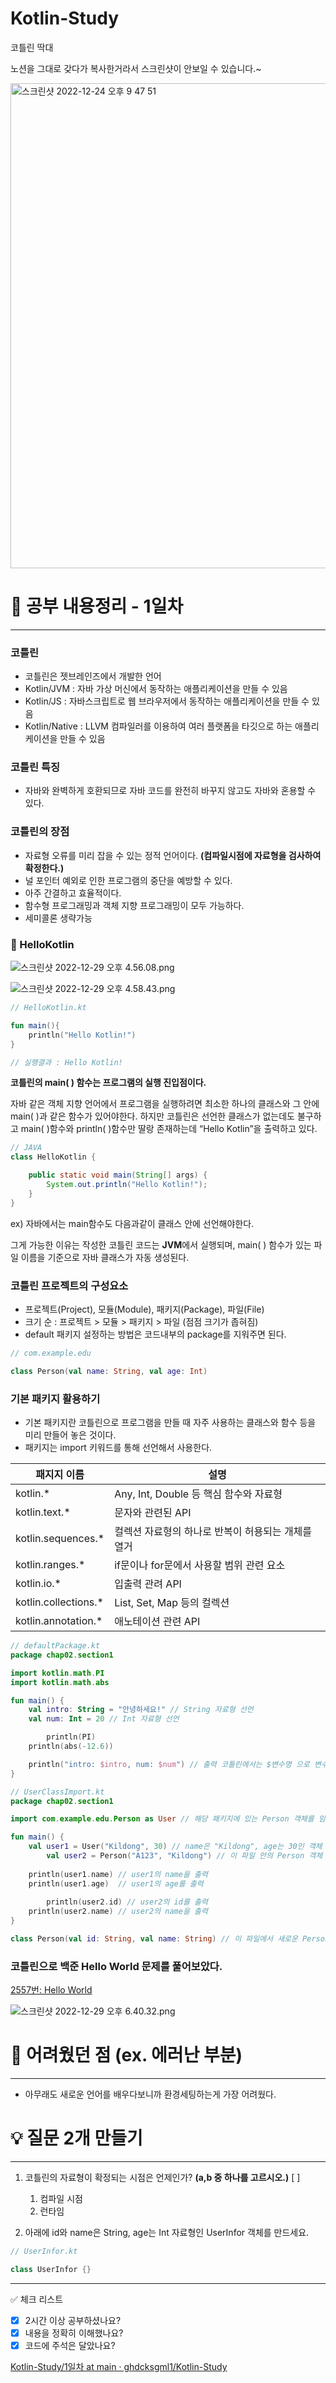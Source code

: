 # Kotlin-Study

코틀린 딱대

노션을 그대로 갖다가 복사한거라서 스크린샷이 안보일 수 있습니다.~

<img width="776" alt="스크린샷 2022-12-24 오후 9 47 51" src="https://user-images.githubusercontent.com/79779676/209934309-8d791a42-5ddf-4849-be61-6bbd90e822c6.png">

# 📘 공부 내용정리 - 1일차

---

### 코틀린

- 코틀린은 젯브레인즈에서 개발한 언어
- Kotlin/JVM : 자바 가상 머신에서 동작하는 애플리케이션을 만들 수 있음
- Kotlin/JS : 자바스크립트로 웹 브라우저에서 동작하는 애플리케이션을 만들 수 있음
- Kotlin/Native : LLVM 컴파일러를 이용하여 여러 플랫폼을 타깃으로 하는 애플리케이션을 만들 수 있음

### 코틀린 특징

- 자바와 완벽하게 호환되므로 자바 코드를 완전히 바꾸지 않고도 자바와 혼용할 수 있다.

### 코틀린의 장점

- 자료형 오류를 미리 잡을 수 있는 정적 언어이다. **(컴파일시점에 자료형을 검사하여 확정한다.)**
- 널 포인터 예외로 인한 프로그램의 중단을 예방할 수 있다.
- 아주 간결하고 효율적이다.
- 함수형 프로그래밍과 객체 지향 프로그래밍이 모두 가능하다.
- 세미콜론 생략가능

### 🙌 HelloKotlin

![스크린샷 2022-12-29 오후 4.56.08.png](https://s3-us-west-2.amazonaws.com/secure.notion-static.com/db9c5ce4-b9ba-44e7-8d93-ce7ace9fab73/%E1%84%89%E1%85%B3%E1%84%8F%E1%85%B3%E1%84%85%E1%85%B5%E1%86%AB%E1%84%89%E1%85%A3%E1%86%BA_2022-12-29_%E1%84%8B%E1%85%A9%E1%84%92%E1%85%AE_4.56.08.png)

![스크린샷 2022-12-29 오후 4.58.43.png](https://s3-us-west-2.amazonaws.com/secure.notion-static.com/ddfaaa2a-76c7-46a5-b441-6e5c370bbe08/%E1%84%89%E1%85%B3%E1%84%8F%E1%85%B3%E1%84%85%E1%85%B5%E1%86%AB%E1%84%89%E1%85%A3%E1%86%BA_2022-12-29_%E1%84%8B%E1%85%A9%E1%84%92%E1%85%AE_4.58.43.png)

```kotlin
// HelloKotlin.kt

fun main(){
	println("Hello Kotlin!")
}

// 실행결과 : Hello Kotlin!
```

**코틀린의 main( ) 함수는 프로그램의 실행 진입점이다.**

자바 같은 객체 지향 언어에서 프로그램을 실행하려면 최소한 하나의 클래스와 그 안에 main( )과 같은 함수가 있어야한다. 하지만 코틀린은 선언한 클래스가 없는데도 불구하고 main( )함수와 println( )함수만 딸랑 존재하는데 “Hello Kotlin”을 출력하고 있다.

```java
// JAVA
class HelloKotlin {

	public static void main(String[] args) {
		System.out.println("Hello Kotlin!");
	}
}
```

ex) 자바에서는 main함수도 다음과같이 클래스 안에 선언해야한다.

그게 가능한 이유는 작성한 코틀린 코드는 **JVM**에서 실행되며, main( ) 함수가 있는 파일 이름을 기준으로 자바 클래스가 자동 생성된다.

### 코틀린 프로젝트의 구성요소

- 프로젝트(Project), 모듈(Module), 패키지(Package), 파일(File)
- 크기 순 : 프로젝트 > 모듈 > 패키지 > 파일 (점점 크기가 좁혀짐)
- default 패키지 설정하는 방법은 코드내부의 package를 지워주면 된다.

```kotlin
// com.example.edu

class Person(val name: String, val age: Int)
```

### 기본 패키지 활용하기

- 기본 패키지란 코틀린으로 프로그램을 만들 때 자주 사용하는 클래스와 함수 등을 미리 만들어 놓은 것이다.
- 패키지는 import 키워드를 통해 선언해서 사용한다.

| 패지지 이름 | 설명 |
| --- | --- |
| kotlin.* | Any, Int, Double 등 핵심 함수와 자료형 |
| kotlin.text.* | 문자와 관련된 API |
| kotlin.sequences.* | 컬렉션 자료형의 하나로 반복이 허용되는 개체를 열거 |
| kotlin.ranges.* | if문이나 for문에서 사용할 범위 관련 요소 |
| kotlin.io.* | 입출력 관려 API |
| kotlin.collections.* | List, Set, Map 등의 컬렉션 |
| kotlin.annotation.* | 애노테이션 관련 API |

```kotlin
// defaultPackage.kt
package chap02.section1

import kotlin.math.PI
import kotlin.math.abs

fun main() {
    val intro: String = "안녕하세요!" // String 자료형 선언
    val num: Int = 20 // Int 자료형 선언

		println(PI)
    println(abs(-12.6))

    println("intro: $intro, num: $num") // 출력 코틀린에서는 $변수명 으로 변수를 출력할 수 있다.
}
```

```kotlin
// UserClassImport.kt
package chap02.section1

import com.example.edu.Person as User // 해당 패키지에 있는 Person 객체를 임포트해온다. 하지만, 이 클래스에서는 User로 이름을 정의한다.

fun main() {
    val user1 = User("Kildong", 30) // name은 "Kildong", age는 30인 객체 생성
		val user2 = Person("A123", "Kildong") // 이 파일 안의 Person 객체 생성
    
    println(user1.name) // user1의 name을 출력
    println(user1.age)  // user1의 age를 출력
		
		println(user2.id) // user2의 id를 출력
    println(user2.name) // user2의 name을 출력
}

class Person(val id: String, val name: String) // 이 파일에서 새로운 Person 객체를 정의한다.
```

### 코틀린으로 백준 Hello World 문제를 풀어보았다.

[2557번: Hello World](https://www.acmicpc.net/problem/2557)

![스크린샷 2022-12-29 오후 6.40.32.png](https://s3-us-west-2.amazonaws.com/secure.notion-static.com/2ea849d3-040f-43e6-a1d8-c2c7e38146eb/%E1%84%89%E1%85%B3%E1%84%8F%E1%85%B3%E1%84%85%E1%85%B5%E1%86%AB%E1%84%89%E1%85%A3%E1%86%BA_2022-12-29_%E1%84%8B%E1%85%A9%E1%84%92%E1%85%AE_6.40.32.png)

# 🥲 어려웠던 점 (ex. 에러난 부분)

---

- 아무래도 새로운 언어를 배우다보니까 환경세팅하는게 가장 어려웠다.

# 💡 질문 2개 만들기

---

1. 코틀린의 자료형이 확정되는 시점은 언제인가? **(a,b 중 하나를 고르시오.)**   [       ]
    1. 컴파일 시점
    2. 런타임

1. 아래에 id와 name은 String, age는 Int 자료형인 UserInfor 객체를 만드세요.

```kotlin
// UserInfor.kt

class UserInfor {}
```

---

<aside>
✅ 체크 리스트

- [x]  2시간 이상 공부하셨나요?
- [x]  내용을 정확히 이해했나요?
- [x]  코드에 주석은 달았나요?
</aside>

[Kotlin-Study/1일차 at main · ghdcksgml1/Kotlin-Study](https://github.com/ghdcksgml1/Kotlin-Study/tree/main/1%EC%9D%BC%EC%B0%A8)

<br><br><br><br>

# 📘 공부 내용정리 - 2일차

---

### val과 var의 차이점

- val : 최초로 지정한 변수의 값으로 초기화하고 더 이상 바꿀 수 없는 읽기 전용 변수가 된다. **(java의 final)**
- var : 최초로 지정한 변수의 초깃값이 있더라고 값을 바꿀 수 있다.

**(책에서는 val로 변수를 선언해 놓고, 변경해야 할 때 var로 바꾸는 방법을 권장하고 있음)**

![스크린샷 2022-12-30 오후 1.35.02.png](https://s3-us-west-2.amazonaws.com/secure.notion-static.com/07309e86-da18-4bbd-8d95-ca369732c613/%E1%84%89%E1%85%B3%E1%84%8F%E1%85%B3%E1%84%85%E1%85%B5%E1%86%AB%E1%84%89%E1%85%A3%E1%86%BA_2022-12-30_%E1%84%8B%E1%85%A9%E1%84%92%E1%85%AE_1.35.02.png)

```kotlin
val username = "Kildong" // 코틀린이 자료형을 추론하여 username의 자료형을 String으로 결정한다.
var username // (Error!) 자료형을 지정하지 않은 변수는 사용할 수 없다.
```

**정리 : 값을 할당하지 않으면서 변수를 선언할 수는 없다.**

```kotlin
// ValVar.kt
package chap02.section2

fun main( ) {
    val number = 10 // number 변수는 Int형으로 추론
    var language = "Korean" // language 변수는 String으로 추론
    val secondNumber: Int = 20 // secondNumber 변수는 자료형을 Int형으로 명시적으로 지정
    language = "English" // var 키워드로 선언한 변수는 값을 다시 할당할 수 있음

    println("number: $number") // number 출력
    println("language: $language") // language 출력 (기존 Korean에서 English로 바뀌었다.)
    println("secondNumber: $secondNumber") // secondNumber 출력
}
```

### 변수명을 지을 때 주의사항

- 변수 이름은 123abc와 같이 숫자로 시작하면 안 된다.
- 변수 이름에는 while, if와 같이 코틀린에서 사용되는 키워드를 쓸 수 없다.
- 변수 이름은 의미 있는 단어를 사용하여 만드는 것이 좋다.
- 여러 단어를 사용하여 변수 이름을 지을 때 카멜 표기법을 사용하는 것이 좋다. (ex. userName, userInfor)

### 자료형 (참조형과 기본형)

- 기본형 : int, double, long, float **(JAVA 기준)**
- 참조형 : String, Integer, Double, Date **(JAVA 기준)**

코틀린은 참조형만 사용한다. **(기존에 성능 최적화를 위해 참조형을 기본형으로 바꾸는 불필요한 작업을 없애줌.)**

참조형만 사용하는 것 같지만, 컴파일 과정을 거치면 참조형이 기본형으로 바뀐다. (자동으로 최적화 수행)

## 코틀린의 자료형

### 정수 자료형

| 자료형 | 크기 | 값의 범위 |
| --- | --- | --- |
| Long | 8바이트(64비트) | -2^63 ~ 2^63-1 |
| Int | 4바이트(32비트) | -2^31 ~ 2^31-1 |
| Short | 2바이트(16비트) | -2^15 ~ 2^15-1 |
| Byte | 1바이트(8비트) | -2^7 ~ 2^7-1 |

### 부호가 없는 정수 자료형 (unsigned)

| 자료형 | 크기 | 값의 범위 |
| --- | --- | --- |
| ULong | 8바이트(64비트) | 2^64-1 |
| UInt | 4바이트(32비트) | 2^32-1 |
| UShort | 2바이트(16비트) | 2^16-1 |
| UByte | 1바이트(8비트) | 2^8-1 |

💡 **꿀팁 : 언더스코어로 자릿값을 구분할 수 있다.**

```kotlin
val number: Int = 1_000_000 // 백만
```

### 실수 자료형

| 자료형 | 크기 | 값의 범위 |
| --- | --- | --- |
| Double | 8바이트(64비트) | 약 4.9E - 324 ~ 1.7E + 308 |
| Float | 4바이트(32비트) | 약 1.4E - 45 ~ 3.4E + 38 |

```kotlin
val exp01 = 3.14 // Double
val exp02 = 3.14F // Float
```

💡 **꿀팁 : 부동 소수점 옮기기**

```kotlin
val exp03 = 3.14E2 // 314
val exp04 = 3.14E-2 // 0.0314
```

```kotlin
// MinMax.kt
package chap02.section2

fun main() {
    println("Byte min: ${Byte.MIN_VALUE}, max: ${Byte.MAX_VALUE}")
    println("Short min: ${Short.MIN_VALUE}, max: ${Short.MAX_VALUE}")
    println("Int min: ${Int.MIN_VALUE}, max: ${Int.MAX_VALUE}")
    println("Long min: ${Long.MIN_VALUE}, max: ${Long.MAX_VALUE}")
    println("Float min: ${Float.MIN_VALUE}, max: ${Float.MAX_VALUE}")
    println("Double min: ${Double.MIN_VALUE}, max: ${Double.MAX_VALUE}")
}

-- 실행결과 --
Byte min: -128, max: 127
Short min: -32768, max: 32767
Int min: -2147483648, max: 2147483647
Long min: -9223372036854775808, max: 9223372036854775807
Float min: 1.4E-45, max: 3.4028235E38
Double min: 4.9E-324, max: 1.7976931348623157E308
```

### 논리 자료형

| 자료형 | 크기 | 값의 범위 |
| --- | --- | --- |
| Boolean | 1비트 | true, false |

```kotlin
val isOpen = true // Boolean형으로 추론
val isUploaded: Boolean // 변수를 선언만 한 경우 자료형을 반드시 명시
```

### 문자 자료형 (음수 존재 x)

| 자료형 | 크기 | 값의 범위 |
| --- | --- | --- |
| Char | 2바이트(16비트) | 0 ~ 2^15 - 1 |

```kotlin
val ch = 'c' // ch는 Char로 추론
val ch2: Char // 변수를 선언만 한 경우 자료형을 반드시 명시
```

```kotlin
val ch = 'A'
println("${ch + 1}") // B

val chNum: Char = 65 // (Error!) 숫자를 사용하여 선언하는 것은 금지
val code: Int = 65
val chFromCode: Char = code.toChar() // code에 해당하는 문자를 할당
println(chFromCode) // A

val ch4: Char = 'ab' // (Error!) 두개 이상의 문자를 담을 수 없다.
```

```kotlin
// StringTest.kt
package chap02.section2

fun main() {
    var str1: String = "Hello"
    var str2: String = "World"
    var str3: String = "Hello"

    println("str1 === str2: ${str1 === str2}")
    println("str1 === str3: ${str1 === str3}")
}

-- 실행결과 --
str1 === str2: false
str1 === str3: true
```

str1과 str3는 같은 문자열을 사용하기 때문에 같은 곳을 참조해서 ‘===’결과 true가 반환됨.

### 형식화된 다중 문자열 출력해 보기

```kotlin
// FormattedString.kt
package chap02.section2

fun main() {
    val num = 10
    val formattedString = """
        var a = 6
        var b = "Kotlin"
        println(a + num)
        """
    println(formattedString)
}

-- 실행결과 --
				var a = 6
        var b = "Kotlin"
        println(a + num)
```

### 자료형에 별명 붙이기

- typealias 라는 키워드를 사용한다.

```kotlin
typealias Username = String // String을 Username이라고 부를게~
val user: Username = "Kildong" // String자료형 선언
```

### null을 허용한 변수 검사하기

- 코틀린은 변수를 사용할 때 반드시 값이 할당되어 있어야 한다는 원칙이 있다.
- 만약 값이 할당되지 않은 변수를 사용하면 코틀린에서 오류가 발생한다.
- null 상태인 변수를 허용하려면 물음표(?) 기호를 사용해 선언해야 한다.

```kotlin
// NullTest.kt
package chap02.section3

fun main() {
    var str1: String = "Hello Kotlin"
    str1 = null // (Error!)
    println("str1: $str1")
}

---------------------------------------

package chap02.section3

fun main() {
    var str1: String? = "Hello Kotlin"
    str1 = null
    println("str1: $str1")
}
```

### 세이프 콜

- 세이프 콜이란 null이 할당되어 있을 가능성이 있는 변수를 검사하여 안전하게 호출할 수 있도록 도와주는 기법을 말한다.
- 호출할 변수 뒤에 ?.를 작성하면 된다.

```kotlin
println("str1: ${str1?.length}") // str1을 세이프 콜로 안전하게 호출
```

### non-null 단정 기호

- non-null은 변수에 할당된 값이 null이 아님을 단정하므로 컴파일러가 null 검사 없이 무시한다.
- 하지만, 실행 중에 NPE을 발생시킨다.

### 세이프 콜과 엘비스 연산자를 활용한 안전하게 null 사용하기

- 엘비스 연산자는 변수가 null인지 아닌지 검사하여 null이 아니라면 왼쪽 식을 그대로 실행하고, null이라면 오른쪽 식을 진행한다. (3항 연산자)

```kotlin
// SafeCallandElvis.kt
package chap02.section3

fun main() {
    var str1: String? = "Hello Kotlin"
    str1 = null

    println("str1: $str1 length: ${str1?.length ?: -1}")
}
```

### 자료형 변환

- 코틀린에서는 자바와는 다르게 자료형이 자동으로 변환되지 않는다. 따라서, 자료형을 바꿔주는 메서드를 활용해야한다.

```kotlin
val a: Int = 1
val b: Double = a // (Error!)
val c: Int = 1.1 // (Error!)
---------------------------

val b: Double = a.toDouble()
```

### 이중 등호(==)와 삼중 등호(===)

- 이중등호(==) : 단순히 값만 비교할 때 이중 등호를 사용한다.
- 삼중등호(===) : 값과 상관없이 참조가 동일하면 true를 반환한다.

```kotlin
package chap02.section3

fun main() {
    val a: Int = 128
    val b = a
    println(a === b) // 자료형이 기본형인 int형이 되어 값이 동일하므로 true

    var c: Int? = a
    val d: Int? = a
    val e: Int? = c
    c = 129
    println(c == d) // 값의 내용만 비교하는 경우 동일하므로 true
    println(c === d) // 값의 내용은 같지만 참조 주소를 비교해 다른 객체(주소 다름)이므로 false
    println(c === e) // 값의 내용도 같고 참조된 객체도 동일(주소 동일)하므로 true
}
```

Int?형으로 선언하게되면 참조형으로 저장된다. **(Int형은 겉으론 참조형이지만 자바 클래스 변환과정에서 기본형으로 변환됨.)**

![스크린샷 2022-12-30 오후 4.21.26.png](https://s3-us-west-2.amazonaws.com/secure.notion-static.com/8993646e-82d3-48c0-a96c-4d012a42a803/%E1%84%89%E1%85%B3%E1%84%8F%E1%85%B3%E1%84%85%E1%85%B5%E1%86%AB%E1%84%89%E1%85%A3%E1%86%BA_2022-12-30_%E1%84%8B%E1%85%A9%E1%84%92%E1%85%AE_4.21.26.png)

### 스마트 캐스트

- 어떤 값이 정수일 수도 있고, 실수일 수도 있을 때 그때마다 자료형을 변환해야하는 번거로움을 해소해주는 객체
- Number를 사용한다.

```kotlin
// NumberTest.kt
package chap02.section3

fun main() {
    var test: Number = 12.2
    println("${test}")

    test = 12
    println("$test")

    test = 120L
    println("$test")

    test += 12.0f
    println("$test")
}
```

### 자료형 검사하기 (자바의 instance of)

- 변수의 자료형을 알아낼 때에는 is 키워드를 사용하면 된다.
- is의 왼쪽 항의 변수가 오른쪽 항의 자료형과 같으면 true를, 아니면 false를 반환한다.

```kotlin
package chap02.section3

fun main() {
    val num = 256

    if(num is Int){ // num이 Int일 때
        println(num)
    } else if(num !is Int) { // num이 Int가 아닐 때
        println("Not a Int")
    }
}
```

### as에 의한 스마트 캐스트

- as는 형 변환이 가능하지 않으면 예외를 발생 시킨다.

```kotlin
val x: String = y as String

// y가 null이 아니면 String으로 형 변환되어 x에 할당된다. y가 null이면 형 변환을 할 수 없으므로
// 예외가 발생한다.

// null 가능성까지 고려하여 예외 발생을 피하려고 하는 경우 아래와 같이 작성 가능
val x: String? = y as? String
```

### 묵시적 변환

- Any형은 자료형이 특별히 정해지지 않은 경우에만 사용한다. **(JAVA의 Object와 비슷하다.)**
- 모든 클래스의 부모클래스이다.

```kotlin
// AnyCasting.kt
package chap02.section3

fun main() {
    var a: Any = 1
    a = 20L
    a = "asdfasf" // 어떠한 형 변환을 하더라도 예외가 발생하지 않는다.
    println("a: $a type: ${a.javaClass}")
}
```

```kotlin
// AnyArgTest.kt
package chap02.section3

fun main() {
    check("hello") // 문자열 인자
    check(5) // Int형 인자
}

fun check(x: Any) { // Any이기 때문에 유연하게 인자를 받을 수 있다.
    if (x is String) {
        println("x is String: $x")
    }
    if (x is Int) {
        println("x is Int: $x")
    }

}
```

### 산술 연산자의 종류

![스크린샷 2022-12-30 오후 4.38.26.png](https://s3-us-west-2.amazonaws.com/secure.notion-static.com/bc81fe89-7ec0-48ef-ba70-3fc0819be17a/%E1%84%89%E1%85%B3%E1%84%8F%E1%85%B3%E1%84%85%E1%85%B5%E1%86%AB%E1%84%89%E1%85%A3%E1%86%BA_2022-12-30_%E1%84%8B%E1%85%A9%E1%84%92%E1%85%AE_4.38.26.png)

### 대입 연산자

![스크린샷 2022-12-30 오후 4.40.57.png](https://s3-us-west-2.amazonaws.com/secure.notion-static.com/74af91da-1b3b-41fa-96fb-24e71d392655/%E1%84%89%E1%85%B3%E1%84%8F%E1%85%B3%E1%84%85%E1%85%B5%E1%86%AB%E1%84%89%E1%85%A3%E1%86%BA_2022-12-30_%E1%84%8B%E1%85%A9%E1%84%92%E1%85%AE_4.40.57.png)

### 증가 감소 연산자

![스크린샷 2022-12-30 오후 4.41.30.png](https://s3-us-west-2.amazonaws.com/secure.notion-static.com/5817352e-098e-4728-86c1-711a88f421c4/%E1%84%89%E1%85%B3%E1%84%8F%E1%85%B3%E1%84%85%E1%85%B5%E1%86%AB%E1%84%89%E1%85%A3%E1%86%BA_2022-12-30_%E1%84%8B%E1%85%A9%E1%84%92%E1%85%AE_4.41.30.png)

### 비교 연산자

![스크린샷 2022-12-30 오후 4.42.07.png](https://s3-us-west-2.amazonaws.com/secure.notion-static.com/c44666cc-0af1-43d8-a589-6073249fb1fa/%E1%84%89%E1%85%B3%E1%84%8F%E1%85%B3%E1%84%85%E1%85%B5%E1%86%AB%E1%84%89%E1%85%A3%E1%86%BA_2022-12-30_%E1%84%8B%E1%85%A9%E1%84%92%E1%85%AE_4.42.07.png)

![스크린샷 2022-12-30 오후 4.42.26.png](https://s3-us-west-2.amazonaws.com/secure.notion-static.com/d5bf07ad-1e46-4194-b8d7-9c76cbacf024/%E1%84%89%E1%85%B3%E1%84%8F%E1%85%B3%E1%84%85%E1%85%B5%E1%86%AB%E1%84%89%E1%85%A3%E1%86%BA_2022-12-30_%E1%84%8B%E1%85%A9%E1%84%92%E1%85%AE_4.42.26.png)

### 논리 연산자

![스크린샷 2022-12-30 오후 4.42.53.png](https://s3-us-west-2.amazonaws.com/secure.notion-static.com/3e3e3407-6d9b-434c-a8bb-77400c6be5a7/%E1%84%89%E1%85%B3%E1%84%8F%E1%85%B3%E1%84%85%E1%85%B5%E1%86%AB%E1%84%89%E1%85%A3%E1%86%BA_2022-12-30_%E1%84%8B%E1%85%A9%E1%84%92%E1%85%AE_4.42.53.png)

### 비트 연산자

![스크린샷 2022-12-30 오후 4.45.40.png](https://s3-us-west-2.amazonaws.com/secure.notion-static.com/8b925abd-773a-4c2e-8c7c-4d688133fc69/%E1%84%89%E1%85%B3%E1%84%8F%E1%85%B3%E1%84%85%E1%85%B5%E1%86%AB%E1%84%89%E1%85%A3%E1%86%BA_2022-12-30_%E1%84%8B%E1%85%A9%E1%84%92%E1%85%AE_4.45.40.png)

```kotlin
// BitsShift.kt
package chap02.section4

fun main() {
    var x = 4
    var y = 0b0000_1010
    var z = 0x0F

    println("x shl 2 -> ${x shl 2}")
    println("x.inv( ) -> ${x.inv()}")

    println("y shr 2 -> ${y/4}, ${y shr 2}")
    println("x shl 4 -> ${x*16}, ${x shl 4}")
    println("z shl 4 -> ${z*16}, ${z shl 4}")

    x= 64
    println("x shr 4 -> ${x/4}, ${x shr 2}")
}

-- 실행 결과 --
x shl 2 -> 16
x.inv( ) -> -5
y shr 2 -> 2, 2
x shl 4 -> 64, 64
z shl 4 -> 240, 240
x shr 4 -> 16, 16

// LogicalBitwise.kt
package chap02.section4

fun main() {
    val number1 = 12
    val number2 = 25
    val result: Int

    result = number1 or number2
    println(result)
}

-- 실행 결과 --
29
```

# 🥲 어려웠던 점 (ex. 에러난 부분)

---

### 이중 등호와 삼중 등호 부분

- 코틀린에서는 모든 변수 선언을 할때 자료형을 참조형으로 선언한다. 코틀린의 참조형은 자바 클래스로 변환 될때에는 기본형으로 바뀌게 되는데, 특이하게 null을 허용하는 변수를 선언할 때에는 자바 클래스로 변환을 하더라고 참조형으로 남아있다.

```kotlin
val x: String? = "abcd"
```

# 💡 질문 2개 만들기

---

1. 아래 코드의 실행결과를 작성하시오.

```kotlin
// StringTest.kt
package chap02.section2

fun main() {
    var str1: String = "Hello"
    var str3: String = "Hello"

    println("str1 === str3: ${str1 === str3}")
}

-- 실행결과 --
str1 === str3: true
```

이번 강의에서 위과 같은 코드가 나왔을때 문자열이 같기 때문에 같은 객체를 가리키므로, 실행결과가 true가 나온것을 알 수 있었다.

**그렇다면, 아래의 실행결과는?**

```kotlin
fun main( ) {
	val num: Int = 3

	val str1: String = "ab$num"
	val str2: String = "ab$num"

	println(str1 === str2)
}

// 실행결과 : 
```

1. xor 연산을 이용해 값을 swap하는 코드를 짜보세요.

```kotlin
fun main {
	var a: Int = 10
	var b: Int = 20

	// 코드삽입 //

	////////////

	println("a: $a")
	println("b: $b")

}
```

---

<aside>
✅ 체크 리스트

- [x]  2시간 이상 공부하셨나요?
- [x]  내용을 정확히 이해했나요?
- [x]  코드에 주석은 달았나요?
</aside>

[Kotlin-Study/2일차/KotlinProgramming at main · ghdcksgml1/Kotlin-Study](https://github.com/ghdcksgml1/Kotlin-Study/tree/main/2%EC%9D%BC%EC%B0%A8/KotlinProgramming)

<br><br><br><br>

# 📘 공부 내용정리 - 3일차

---

![스크린샷 2023-01-02 오전 9.44.01.png](https://s3-us-west-2.amazonaws.com/secure.notion-static.com/cfa23c9d-1944-4363-b0a6-a3dad39373e3/%E1%84%89%E1%85%B3%E1%84%8F%E1%85%B3%E1%84%85%E1%85%B5%E1%86%AB%E1%84%89%E1%85%A3%E1%86%BA_2023-01-02_%E1%84%8B%E1%85%A9%E1%84%8C%E1%85%A5%E1%86%AB_9.44.01.png)

1. fun 키워드로 함수 선언 시작하기
- 모든 함수는 fun이라는 키워드로 시작한다. 덧셈 함수도 마찬가지로 함수를 선언하기 위하여 fun 키워드를 사용했다.
1. 함수 이름 짓기
2. 매개변수 정의하기
- 매개변수는 쉼표(,)와 함께 여러 개를 지정할 수 있고 반드시 콜론(:)과 함께 자료형을 명시해 주어야 합니다. 덧셈 함수는 a와 b라는 매개변수를 통해 더할 값을 입력받습니다. 매개변수의 자료형은 모두 Int형으로 명시했다.
1. 반환값의 자료형 명시하기
- 함수가 반환하는 값이 있다면 반환값의 자료형도 반드시 명시해야 한다.
1. 함수의 본문 완성하기
2. 값 반환하기
- 반환값이 없다면 이 과정은 생략 가능하다.

```kotlin
fun 함수 이름([변수 이름: 자료형, 변수 이름: 자료형..]): [반환값의 자료형] {
	표현식..
	[return 반환값]
}
```

### sum( ) 함수 선언하고 호출하기

```kotlin
// sumFunc.kt
package chap03.section1

fun sum(a: Int, b: Int): Int = a + b

fun main() {
    val result1 = sum(3, 2)
    val result2 = sum(6, 7)

    println(result1)
    println(result2)
}
```

### 인자와 매개변수의 차이

- 매개변수와 인자는 같은 역할을 하는 것처럼 보이기 때문에 착각하기 쉽다. 하지만 이 둘은 명확하게 구분할 수 있는 개념이다. 함수를 선언할 때는 매개변수라고 함수를 호출할 때는 인자라고 부른다.
- ex) a: Int, b: Int 부분이 매개변수, sum(3, 2)에서 3, 2는 인자

### 함수의 호출과 메모리

```kotlin
// MaxFunc.kt
package chap03.section1

import java.lang.Integer.max

fun main() { // 최초의 스택 프레임
    val num1 = 10
    val num2 = 3
    val result: Int

    result = max(10, 3) // 두 번째 스택 프레임
}

fun max(a: Int, b: Int) = if (a>b) a else b
```

![스크린샷 2023-01-02 오전 10.03.20.png](https://s3-us-west-2.amazonaws.com/secure.notion-static.com/937c47ab-9f7f-4f58-823e-f839160749b2/%E1%84%89%E1%85%B3%E1%84%8F%E1%85%B3%E1%84%85%E1%85%B5%E1%86%AB%E1%84%89%E1%85%A3%E1%86%BA_2023-01-02_%E1%84%8B%E1%85%A9%E1%84%8C%E1%85%A5%E1%86%AB_10.03.20.png)

### 반환값이 없는 함수

- 함수의 반환값은 생략할 수 있다. 예를 들어, 두 인자를 그대로 출력하는 함수는 값을 반환하지 않아도 된다.
- return문은 생략할 수 있다. 그 대신 반환값의 자료형을 Unit으로 지정하거나 생략할 수 있습니다.

```kotlin
func printSum(a: Int, b: Int): Unit {
		println("sum of $a and $b is ${a+b}")
}
```

Unit과 void의 차이점

- Unit은 자바의 void형과 대응한다. 하지만 void는 정말로 아무것도 반환하지 않고 Unit은 특수한 객체를 반환한다는 차이점이 있다.

### 매개변수 제대로 활용하기

- 인자가 들어오지 않았을때 default값을 지정할 수 있다.

```kotlin
fun add(name: String, email: String = "default") { }

// email이 인자로 들어오지 않을 경우 email = "default"가 된다.
// 매개변수에 기본값이 들어있지 않을 경우, 모든 인자를 채워넣어줘야 한다.
```

```kotlin
// DefaultParameter.kt
package chap03.section1

fun main() {
    val name = "홍길동"
    val email = "hong@example.kr"

    add(name)
    add(name, email)
    add("둘리", "dooly@example.kr")
    defaultArgs()
    defaultArgs(200)

}

fun add(name: String, email: String = "default") {
    val output = "${name}님의 이메일은 ${email}입니다."
    println(output)
}

fun defaultArgs(x: Int = 100, y: Int = 200) {
    println(x+y)

}
```

### 매개변수 이름과 함께 함수 호출하기

- 매개변수가 너무 많은 함수를 호출하다 보면 매개변수의 순서가 헷갈릴 수 있다. 그래서 코틀린은 매개변수의 이름과 함께 인자를 전달하는 방법을 제공한다.

```kotlin
// NamedParam.kt
package chap03.section1

fun main() {
    namedParam(x = 200, z = 100)
    namedParam(z = 150) // z는 기본값을 지정하지 않았으므로 꼭 넣어줘야한다.

}

fun namedParam(x: Int = 100, y: Int = 200, z: Int) {
    println(x + y + z)

}
```

### 매개변수의 개수가 고정되지 않은 함수 사용하기

- 가변 인자를 사용하면, 같은 역할을 하는데 매개변수만 늘어나는 함수를 한가지 기능으로 묶어줄 수 있다.
- 변수명 앞에 vararg 키워드를 넣어준다.

```kotlin
//VarargsTest
package chap03.section1

fun main() {
    normalVarargs(1,2,3,4)
    normalVarargs(4,5,6)
}

fun normalVarargs(vararg counts: Int) {
    for (num in counts) {
        print("$num ")
    }
    println()
}
```

### 함수형 프로그래밍이란?

- 함수형 프로그래밍은 순수 함수를 작성하여 프로그램의 부작용을 줄이는 프로그래밍 기법
- 순수 함수 : 함수에 같은 인자를 넣었을 때 항상 같은 결과를 반환하는 함수 **(부작용이 없는 함수),** 그리고 부작용이 없는 함수는 함수 외부의 어떤 상태도 바꾸지 않는다.
- 순수 함수가 아닌 함수의 예

```kotlin
fun check( ) {
		val test = User.grade( ) // check() 함수에 없는 외부의 User 객체를 사용한다.
		if (test != null) process(test) // 변수 test는 User.grade()의 실행 결과에 따라 달라진다.
}
```

### 람다식

- 다른 함수의 인자로 넘기는 함수
- 함수의 결괏값으로 반환하는 함수
- 변수에 저장하는 함수

```kotlin
{x,y -> x+y}
```

### 일급 객체의 특징

- 일급 객체는 함수의 인자로 전달할 수 있다.
- 일급 객체는 함수의 반환값에 사용할 수 있다.
- 일급 객체는 변수에 담을 수 있다.

람다식의 경우 일급 객체의 특징을 가진 이름 없는 함수

### 고차 함수

- 다른 함수를 인자로 사용하거나 함수를 결괏값으로 반환하는 함수

```kotlin
fun main() {
		println(highFunc({x, y -> x + y}, 10, 20)) // 람다식 함수를 인자로 넘긴다.
}

fun highFunc(sum: (Int, Int) -> Int, a: Int, b: Int): Int = sum(a,b) // sum 매개변수는 함수
```

![스크린샷 2023-01-02 오전 11.01.17.png](https://s3-us-west-2.amazonaws.com/secure.notion-static.com/5b475845-65be-4ed4-a525-145832632513/%E1%84%89%E1%85%B3%E1%84%8F%E1%85%B3%E1%84%85%E1%85%B5%E1%86%AB%E1%84%89%E1%85%A3%E1%86%BA_2023-01-02_%E1%84%8B%E1%85%A9%E1%84%8C%E1%85%A5%E1%86%AB_11.01.17.png)

### 일반 함수를 인자나 반환값으로 사용하는 고차 함수

```kotlin
// FuncArgument.kt
package chap03.section3

fun main() {
    val res1 = sum(3, 2)
    val res2 = mul(sum(3,3), 2)
    
    println("res1: $res1, res2: $res2")
}

fun sum(a: Int, b: Int) = a+b
fun mul(a: Int, b: Int) = a*b
```

```kotlin
// 변수에 할당하는 람다식 함수 작성하기
// HighOrderTest
package chap03.section3

fun main() {
    var result: Int
    val multi = {x: Int, y:Int -> x * y}
    result = multi(10,20)
    println(result)
}
```

- 람다 표현식 **(아래는 모두 같은 표현이다.)**

```kotlin
val multi: (Int, Int) -> Int = {x: Int, y: Int -> x * y} // 생략되지 않은 전체 표현
val multi = {x: Int, y: Int -> x * y} // 선언 자료형 생략
val multi: (Int, Int) -> Int = {x, y -> x * y}
```

- 매개변수에 람다식 함수를 이용한 고차 함수

```kotlin
// HighOrderTest2.kt
package chap03.section3

fun main() {
    var result: Int
    result = highOrder({x,y -> x+y}, 10, 20)
    println(result)
}

fun highOrder(sum: (Int, Int) -> Int, a: Int, b: Int): Int {
    return sum(a,b);
}
```

- 인자와 반환값이 없는 람다식 함수

```kotlin
// HighOrderTest3.kt
package chap03.section3

fun main() {
    val out: () -> Unit = {println("Hello World!")}

    out()
    val new = out
    new()
}
```

- 값에 의한 호출로 람다식 사용하기

```kotlin
// CallByValue.kt
package chap03.section3

fun main() {
    val result = callByValue(lambda())
    println(result)
}

fun callByValue(b: Boolean): Boolean {
    println("callByValue function")
    return b
}

val lambda: () -> Boolean = {
    println("lambda function")
    true
}

-- 실행 결과 --
lambda function
callByValue function
true
```

- 람다식 이름을 사용해 호출하기

```kotlin
// CallByName.kt
package chap03.section3

fun main() {
    val result = callByName(otherLambda)
    println(result)
}

fun callByName(b: () -> Boolean): Boolean {
    println("callByName function")
    return b()
}

val otherLambda: () -> Boolean = {
    println("otherLambda function")
    true
}

-- 실행 결과 --
callByName function
otherLambda function
true
```

### 다른 함수의 참조에 의한 일반 함수 호출

- 람다식으로 선언한 자리에 일반 함수를 넣어주면 오류가 난다. 하지만 앞에 :: 를 붙여주면 일반함수도 람다식 자리에 넣어줄 수 있다.

```kotlin
// FunctionReference.kt
package chap03.section3

fun main() {
    val res1 = funcParam(3, 2, ::sum2)
    println(res1)
    
    hello(::text) // hello({x,y -> text(x,y)}) 과 같다.
    
    val likeLambda = ::sum2 // 일반 변수에 값처럼 할당할 수도 있다.
    println(likeLambda(6,6))
}

fun sum2(a: Int, b: Int) = a+b

fun text(a: String, b: String) = "Hi! $a $b"

fun funcParam(a: Int, b: Int, c: (Int, Int) -> Int): Int {
    return c(a,b)
}

fun hello(body: (String, String) -> String): Unit {
    println(body("Hello", "World"))
    
}
```

- 람다식의 매개변수 테스트하기

```kotlin
// ParamCount.kt
package chap03.section3

fun main() {
    noParam({ "Hello World!" })
    noParam { "Hello World!" }
}

fun noParam(out: () -> String) = println(out())
```

- 2개의 람다식을 매개변수로 가진 함수의 사용

```kotlin
// TwoLambdaParam.kt
package chap03.section3

fun main() {
    twoLambda({a,b -> "First $a $b"}, {"Second $it"})
    twoLambda({a,b -> "First $a $b"}) {"Second $it"}
}

fun twoLambda(first: (String, String) -> String,
    second: (String) -> String) {
    println(first("OneParam", "TwoParam"))
    println(second("OneParam"))
}
```

# 💡 질문 2개 만들기

---

1. 아래와 같이 정의된 람다식 안에 함수 sum을 넣으려면 어떻게 해야하는가?

```kotlin
fun main() {
		println(customFunc([빈칸], 10, 20))
}

fun customFunc(first: (Int, Int) -> Int, a: Int, b: Int): Int {
 		return first(a,b)
}

fun sum(a: Int, b: Int) = a + b

-- 실행 결과 --
30
```

1. 다음 람다식 중 잘못된 람다식은 ?? (p.121 참고)
    1. val lambda = {a: String, b: String → “$a $b”}
    2. val lambda: (String, String) → String = {”$a $b”}
    3. val lambda: (String, String) → String = {a: String, b: String → “$a $b”}

---

<aside>
✅ 체크 리스트

- [x]  2시간 이상 공부하셨나요?
- [x]  내용을 정확히 이해했나요?
- [x]  코드에 주석은 달았나요?
</aside>

[Kotlin-Study/3일차/KotlinProgramming/src/chap03 at main · ghdcksgml1/Kotlin-Study](https://github.com/ghdcksgml1/Kotlin-Study/tree/main/3%EC%9D%BC%EC%B0%A8/KotlinProgramming/src/chap03)

# 📘 공부 내용정리 - 4일차

---

### 고차 함수와 람다식의 사례 알아보기

```kotlin
fun <T> lock(reLock: ReentrantLock, body: ()->T): T {
		reLock.lock() // 잠그고 들어가기
		try{
				return body() // body 함수 실행
		}finally {
				reLock.unlock() // 열고 나오기
		}
}
```

- 공유자원을 접근하는 코드 보호하기

```kotlin
// LockHighOrder.kt
package chap03.section4

import java.util.concurrent.locks.ReentrantLock

var sharable = 1 // 보호가 필요한 공유 자원

fun main() {
    val reLock = ReentrantLock()
    lock(reLock, ::criticalFunc)
    lock(reLock, ::criticalFunc)
    lock(reLock, ::criticalFunc)

    println(sharable)
}

fun criticalFunc() {
		// 공유 자원 접근 코드 사용
    sharable += 1
}

fun <T> lock(reLock: ReentrantLock, body: ()->T): T{
    reLock.lock()
    try {
        return body()
    }finally {
        reLock.unlock()
    }

}
```

### 네트워크 호출 구현

- 콜백 함수 : 특정 이벤트가 발생하기까지 처리되지 않다가 이벤트가 발생하면 즉시 호출되어 처리되는 함수를 말한다.

// 생략

## 코틀린의 다양한 함수 알아보기

### 익명 함수

- 익명 함수란 일반 함수이지만 이름이 없는 것이다.

```kotlin
fun(x: Int, y:Int): Int = x + y // fun만 존재하고 이름이 없다

// 아래와 같이 변수 선언에 그대로 사용할 수 있다.
val add: (Int, Int) -> Int = fun(x,y) = x + y
val result = add(10,2)
```

- 익명함수를 사용하는 이유는? - 람다식에서 return이나 break, continue처럼 제어문을 사용하기 어렵기 때문이다. 함수 본문 조건식에 따라 함수를 중단하고 반환해야 하는 경우에는 익명 함수를 사용해야 한다.

### 인라인 함수

- 인라인 함수는 이 함수가 호출되는 곳에 함수 본문의 내용을 모두 복사해 넣어 함수의 분기 없이 처리되기 때문에 코드의 성능을 높일 수 있다.
- 인라인 함수는 코드가 복사되기 때문에 내용은 대게 짧게 작성한다.`
    
    ![스크린샷 2023-01-03 오후 12.01.24.png](https://s3-us-west-2.amazonaws.com/secure.notion-static.com/3ff7e1be-ee3c-4e6f-af87-df9eaaef1ef7/%E1%84%89%E1%85%B3%E1%84%8F%E1%85%B3%E1%84%85%E1%85%B5%E1%86%AB%E1%84%89%E1%85%A3%E1%86%BA_2023-01-03_%E1%84%8B%E1%85%A9%E1%84%92%E1%85%AE_12.01.24.png)
    

```kotlin
// InlineFunction.kt
package chap03.section5

fun main() {
    shortFunc(3) { println("First call : $it") }
    shortFunc(5) { println("Second call : $it") }
}

inline fun shortFunc(a: Int, out: (Int) -> Unit) {
    println("Before calling out()")
    out(a)
    println("After calling out()")

}
// 일반 함수와 같은 동작을 할 것 처럼 보이지만, 역컴파일 해보면
public static final void main() {
      int a$iv = 3;
      int $i$f$shortFunc = false;
      String var2 = "Before calling out()";
      System.out.println(var2);
      int var4 = false;
      String var5 = "First call : " + a$iv;
      System.out.println(var5);
      var2 = "After calling out()";
      System.out.println(var2);
      a$iv = 5;
      $i$f$shortFunc = false;
      var2 = "Before calling out()";
      System.out.println(var2);
      var4 = false;
      var5 = "Second call : " + a$iv;
      System.out.println(var5);
      var2 = "After calling out()";
      System.out.println(var2);
   }

// 다음과 같이 2회 복사가 이루어진 것을 볼 수 있다.
```

### 인라인 함수 제한하기

- 인라인 함수의 매개변수로 사용한 람다식의 코드가 너무 길거나 인라인 함수의 본문 자체가 너무 길면 컴파일러에서 성능 경고를 할 수 있다.
- 또한, 인라인 함수가 너무 많이 호출되면 오히려 코드 양만 늘어나서 좋지 않을 수도 있다.

```kotlin
// inline함수에 람다식이 들어가는 예
inline fun sub(out1: () -> Unit, out2: () -> Unit) [

// out1과 out2에 람다식이 그대로 복사되므로 코드의 양이 많아진다.

// 이를 해결하기 위해서 적절한 곳에 noinline을 사용하면 코드를 복사하는
// 것이 아닌 분기하여 호출된다.
inline fun sub(out1: () -> Unit, noinline out2: () -> Unit) {
```

- noline으로 람다식의 인라인 막기

```kotlin
package chap03.section5

fun main() {
    shortFunc2(3) { println("First call: $it") }
}

inline fun shortFunc2(a: Int, noinline out: (Int) -> Unit) {
    println("Before calling out()")
    out(a)
    println("After calling out()")
}
```

위 코드의 람다식 부분은 inline으로 복사되는 것이 아닌 분기처리가 됩니다.

### 인라인 함수와 비지역 반환

- 코트린에서는 익명 함수를 종료하기 위해서 return을 사용할 수 있다. 이때 특정 반환값 없이 return만 사용해야한다.

```kotlin
// LocalReturn.kt
package chap03.section5

fun main() {
    shortFun3(3) {
        println("First call: $it")
        return
    }

    println("Hi")
}

inline fun shortFun3(a: Int, out: (Int) -> Unit) {
    println("Before calling out()")
    out(a)
    println("After calling out()")
}
// Hi, After calling out()은 출력되지 않는다.
```

람다식 함수에서 return문을 만났지만 의도하지 않게 바깥의 함수인 shortFunc3( )가 반환 처리되었다. main( )도 마찬가지

해석 : 생각을 해보자 inline 키워드면, 위 코드에서 main( )함수에 shortFun3함수가 복사되어 들어있는거고, shortFun3의 매개변수 out도 inline이 적용되기 때문에 람다식도 분기처리가 아닌 복사가 되어있을 것이다. 따라서 return은 현재 main함수 안에 정의 되어있는 것이나 마찬가지이므로, return을 만나게 될 시 main함수에서 빠져나오게 되어 그 아래 모든 작업이 실행되지 않는 것이다.

### crossinline으로 비지역 반환 금지하기

- crossinline 키워드는 비지역 반환을 금지하는 람다식에 사용한다.
- 문맥이 달라져 인라인이 되지 않는 중첩된 람다식 함수는 return을 금지해야 한다. 따라서 crossinline을 사용하면 람다식에서 return문이 사용되었을 때 코드 작성 단계에서 오류를 보여줘 잘못된 비지역 반환을 방지할 수 있다.

```kotlin
// LocalReturnCrossinline.kt
package chap03.section5

fun main() {
    shortFunc4(3) {
        println("First call: $it")
        return@shortFunc4
    }
}

inline fun shortFunc4(a: Int, crossinline out: (Int) -> Unit) {
    println("Before calling out()")
    nestedFunc { out(a) }
    println("After calling out()")

}

fun nestedFunc(body: () -> Unit) {
    body()

}
```

### String 클래스에 나만의 확장 함수 추가하기

```kotlin
// ExtensionFunction.kt
package chap03.section5

fun main() {
    val source = "Hello World!"
    val target = "Kotlin"
    println(source.getLongString(target))
}

// String 클래스를 확장해 getLongString() 함수 추가
fun String.getLongString(target: String): String =
    if(this.length > target.length) this else target
```

확장 대상에 기존에 없는 새로운 멤버 메서드를 만들었다.

이렇게 확장 함수 기법을 사용하면 기존 클래스의 선언 구현부를 수정하지 않고 외부에서 손쉽게 기능을 확장할 수 있다.

만약, 확장 함수를 만들 때 확장하려는 대상에 동일한 이름의 멤버 함수 혹은 메서드가 존재한다면 항상 확장 함수보다 멤버 메서드가 우선으로 호출된다.

### 중위 함수

- 중위 표현법이란 클래스의 멤버를 호출할 때 사용하는 점(.)을 생략하고 함수 이름 뒤에 소괄호를 붙이지 않아 직관적인 이름을 사용할 수 있는 표현법

### 중위 함수의 조건

- 멤버 메서드 또는 확장 함수여야 한다.
- 하나의 매개변수를 가져야 한다.
- infix 키워드를 사용하여 정의한다.

```kotlin
// InfixFunction.kt
package chap03.section5

fun main() {
    val multi = 3 multiply 10
    println("multi: $multi")
}

infix fun Int.multiply(x: Int): Int {
    return this * x
}
```

## 꼬리 재귀 함수

- 재귀 함수 : 자기 자신을 다시 참조하는 방법

### 재귀 함수의 조건

- 무한 호출에 빠지지 않도록 탈출 조건을 만들어 둔다.
- 스택 영역을 이용하므로 호출 횟수를 무리하게 많이 지정해 연산하지 않는다.
- 코드를 복잡하지 않게 한다.

코틀린에서는 꼬리 재귀 함수를 통해 스택 오버플로 현상을 해결할 수 있다.

이 방식은 스택에 계속  쌓이는 방식이 아닌 꼬리를 무는 형태로 반복한다.

```kotlin
// 일반적인 팩토리얼 재귀함수
package chap03.section5

fun main() {
    val number = 4
    val result: Long

    result = factorial(number)
    println("Factorial: $number -> $result")
}

fun factorial(n: Int): Long {
    return if(n == 1) n.toLong() else n* factorial(n-1)

}

// 꼬리 재귀를 이용한 팩토리얼
package chap03.section5

fun main() {
    val number = 5
    println("Factorial: $number -> ${factorial(number)}")
}

tailrec fun factorial(n: Int, run: Int = 1): Long {
    return if(n == 1) run.toLong() else factorial(n-1, run*n)

}
// factorial(n-1, run*n)은 인자 안에서 팩토리얼의 도중 값을 계산하고 호출한다. 
// 꼬리 재귀를 사용하면 팩토리얼의 값을 그때그때 계산하므로 스택 메모리를 낭비하지 않아도 된다.

```

# 💡 질문 2개 만들기

---

1. 아래 코드에서 “Hi”와 “After calling out()”이 출력되지 않는 이유를 자세하게 설명하시오.

```kotlin
// LocalReturn.kt
package chap03.section5

fun main() {
    shortFun3(3) {
        println("First call: $it")
        return
    }

    println("Hi")
}

inline fun shortFun3(a: Int, out: (Int) -> Unit) {
    println("Before calling out()")
    out(a)
    println("After calling out()")
}
// Hi, After calling out()은 출력되지 않는다.
```

---

<aside>
✅ 체크 리스트

- [x]  2시간 이상 공부하셨나요?
- [x]  내용을 정확히 이해했나요?
- [x]  코드에 주석은 달았나요?
</aside>

[Kotlin-Study/4일차 at main · ghdcksgml1/Kotlin-Study](https://github.com/ghdcksgml1/Kotlin-Study/tree/main/4%EC%9D%BC%EC%B0%A8)
